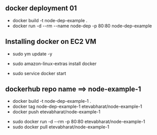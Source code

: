 ## docker deployment 01

* docker build -t node-dep-example .
* docker run -d --rm --name node-dep -p 80:80 node-dep-example



## Installing docker on EC2 VM
* sudo ym update -y
<!-- install docker on remote machine -->
* sudo amazon-linux-extras install docker
<!-- start docker on VM -->
* sudo service docker start

## dockerhub repo name ==> node-example-1

* docker build -t node-dep-example-1 .
* docker tag node-dep-example-1 etevabharat/node-example-1
* docker push etevabharat/node-example-1
<!-- VM command -->
* sudo docker run -d --rm -p 80:80 etevabharat/node-example-1
*  sudo docker pull etevabharat/node-example-1
